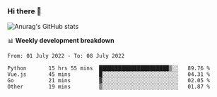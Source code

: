 ### Hi there 👋
![Anurag's GitHub stats](https://github-readme-stats.vercel.app/api?username=jami1024&show_icons=true&theme=radical)

📊 **Weekly development breakdown**
<!--START_SECTION:waka-->

```text
From: 01 July 2022 - To: 08 July 2022

Python       15 hrs 55 mins  ██████████████████████▒░░   89.76 %
Vue.js       45 mins         █░░░░░░░░░░░░░░░░░░░░░░░░   04.31 %
Go           21 mins         ▓░░░░░░░░░░░░░░░░░░░░░░░░   02.05 %
Other        19 mins         ▒░░░░░░░░░░░░░░░░░░░░░░░░   01.87 %
```

<!--END_SECTION:waka-->
<!--
**jami1024/jami1024** is a ✨ _special_ ✨ repository because its `README.md` (this file) appears on your GitHub profile.

Here are some ideas to get you started:

- 🔭 I’m currently working on ...
- 🌱 I’m currently learning ...
- 👯 I’m looking to collaborate on ...
- 🤔 I’m looking for help with ...
- 💬 Ask me about ...
- 📫 How to reach me: ...
- 😄 Pronouns: ...
- ⚡ Fun fact: ...
-->
